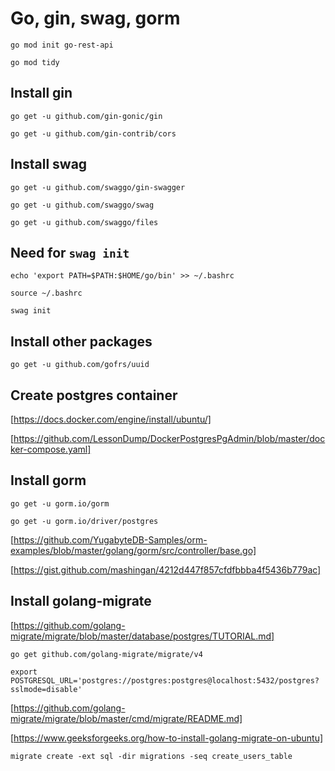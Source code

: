 # Go, gin, swag, gorm

`go mod init go-rest-api`

`go mod tidy`

## Install gin

`go get -u github.com/gin-gonic/gin`

`go get -u github.com/gin-contrib/cors`

## Install swag

`go get -u github.com/swaggo/gin-swagger`

`go get -u github.com/swaggo/swag`

`go get -u github.com/swaggo/files`

## Need for `swag init`

`echo 'export PATH=$PATH:$HOME/go/bin' >> ~/.bashrc`

`source ~/.bashrc`

`swag init`

## Install other packages

`go get -u github.com/gofrs/uuid`

## Create postgres container

[https://docs.docker.com/engine/install/ubuntu/]

[https://github.com/LessonDump/DockerPostgresPgAdmin/blob/master/docker-compose.yaml]

## Install gorm

`go get -u gorm.io/gorm`

`go get -u gorm.io/driver/postgres`

[https://github.com/YugabyteDB-Samples/orm-examples/blob/master/golang/gorm/src/controller/base.go]

[https://gist.github.com/mashingan/4212d447f857cfdfbbba4f5436b779ac]

## Install golang-migrate

[https://github.com/golang-migrate/migrate/blob/master/database/postgres/TUTORIAL.md]

`go get github.com/golang-migrate/migrate/v4`

`export POSTGRESQL_URL='postgres://postgres:postgres@localhost:5432/postgres?sslmode=disable'`

[https://github.com/golang-migrate/migrate/blob/master/cmd/migrate/README.md]

[https://www.geeksforgeeks.org/how-to-install-golang-migrate-on-ubuntu]

`migrate create -ext sql -dir migrations -seq create_users_table`
